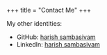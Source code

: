 +++
title = "Contact Me"
+++


My other identities:

*   GitHub: [harish sambasivam](https://github.com/harishsambasivam/)
*   LinkedIn: [harish sambasivam](https://www.linkedin.com/in/harishsambasivam/)

